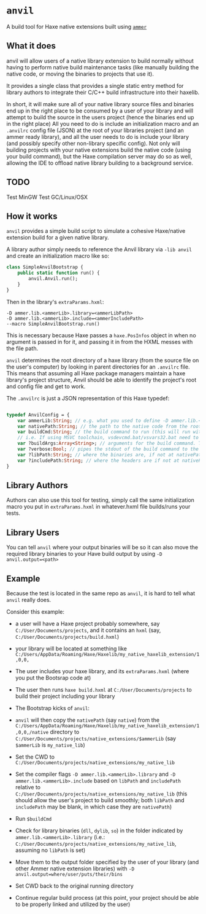 # `anvil`

A build tool for Haxe native extensions built using [`ammer`](https://github.com/Aurel300/ammer)

## What it does

anvil will allow users of a native library extension to build normally without having to perform native build maintenance tasks (like manually building the native code, or moving the binaries to projects that use it).

It provides a single class that provides a single static entry method for library authors to integrate their C/C++ build infrastructure into their haxelib.

In short, it will make sure all of your native library source files and binaries end up in the right place to be consumed by a user of your library and will attempt to build the source in the users project (hence the binaries end up in the right place)
All you need to do is include an initialization macro and an `.anvilrc` config file (JSON) at the root of your libraries project (and an ammer ready library), and all the user needs to do is include your library (and possibly specify other non-library specific config).
Not only will building projects with your native extensions build the native code (using your build command), but the Haxe compilation server may do so as well, allowing the IDE to offload native library building to a background service.

## TODO

Test MinGW
Test GC/Linux/OSX

## How it works

`anvil` provides a simple build script to simulate a cohesive Haxe/native extension build for a given native library.

A library author simply needs to reference the Anvil library via `-lib anvil` and create an initialization macro like so:
```haxe
class SimpleAnvilBootstrap {
    public static function run() {
        anvil.Anvil.run();
    }
}
```

Then in the library's `extraParams.hxml`:
```hxml
-D ammer.lib.<ammerLib>.library=<ammerLibPath>
-D ammer.lib.<ammerLib>.include=<ammerIncludePath>
--macro SimpleAnvilBootstrap.run()
```

This is necessary because Haxe passes a `haxe.PosInfos` object in when no argument is passed in for it, and passing it in from the HXML messes with the file path.

`anvil` determines the root directory of a haxe library (from the source file on the user's computer) by looking in parent directories for an `.anvilrc` file.
This means that assuming all Haxe package managers maintain a haxe library's project structure, Anvil should be able to identify the project's root and config file and get to work.

The `.anvilrc` is just a JSON representation of this Haxe typedef:
```haxe

typedef AnvilConfig = {
	var ammerLib:String; // e.g. what you used to define -D ammer.lib.<ammerLib>.library etc...
	var nativePath:String; // the path to the native code from the root of your project
	var buildCmd:String; // the build command to run (this will run with the native path as its working directory; ensure all environment variables are set in order for this command to be successful)
	// i.e. If using MSVC toolchain, vsdevcmd.bat/vsvars32.bat need to be run in the shell before this.
	var ?buildArgs:Array<String>; // arguments for the build command. This works like Sys.command or new sys.io.Process, can be omitted (with args in cmd name)
	var ?verbose:Bool; // pipes the stdout of the build command to the stdout of the haxe build command.
	var ?libPath:String; // where the binaries are, if not at nativePath
	var ?includePath:String; // where the headers are if not at nativePath
}
```

## Library Authors

Authors can also use this tool for testing, simply call the same initialization macro you put in `extraParams.hxml` in whatever.hxml file builds/runs your tests.

## Library Users

You can tell `anvil` where your output binaries will be so it can also move the required library binaries to your Have build output by using `-D anvil.output=<path>`
## Example
Because the test is located in the same repo as `anvil`, it is hard to tell what `anvil` really does.

Consider this example: 
- a user will have a Haxe project probably somewhere, say `C:/User/Documents/projects`, and it contains an `hxml` (say, `C:/User/Documents/projects/build.hxml`)
-  your library will be located at something like `C:/Users/AppData/Roaming/Haxe/Haxelib/my_native_haxelib_extension/1,0,0,` 
- The user includes your haxe library, and its `extraParams.hxml` (where you put the Bootsrap code at)
- The user then runs `haxe build.hxml` at `C:/User/Documents/projects` to build their project including your library
- The Bootstrap kicks of `anvil`:

- `anvil` will then copy the `nativePath` (say `native`) from the `C:/Users/AppData/Roaming/Haxe/Haxelib/my_native_haxelib_extension/1,0,0,/native` directory to `C:/User/Documents/projects/native_extensions/$ammerLib` (say `$ammerLib` is `my_native_lib`)
- Set the CWD to `C:/User/Documents/projects/native_extensions/my_native_lib`
- Set the compiler flags `-D ammer.lib.<ammerLib>.library` and `-D ammer.lib.<ammerLib>.include` based on `libPath` and `includePath` relative to `C:/User/Documents/projects/native_extensions/my_native_lib` (this should allow the user's project to build smoothly; both `libPath` and `includePath` may be blank, in which case they are `nativePath`)
- Run `$buildCmd`
- Check for library binaries (`dll`, `dylib`, `so`) in the folder indicated by `ammer.lib.<ammerLib>.library` (i.e.: `C:/User/Documents/projects/native_extensions/my_native_lib`, assuming no `libPath` is set)
- Move them to the output folder specified by the user of your library (and other Ammer native extension libraries) with `-D anvil.output=where/user/puts/their/bins`
- Set CWD back to the original running directory
- Continue regular build process (at this point, your project should be able to be properly linked and utilized by the user)

